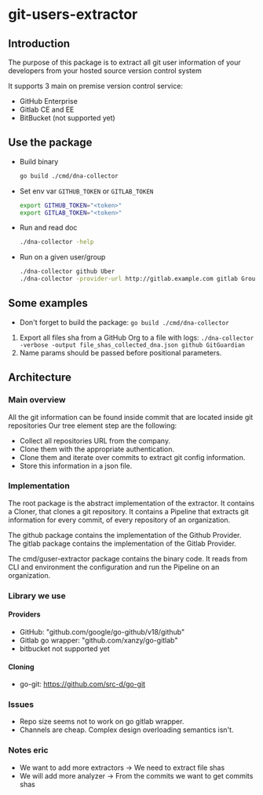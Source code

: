 # git-users-extractor

## Introduction

The purpose of this package is to extract all git user information of your developers from your hosted source version control system

It supports 3 main on premise version control service:

* GitHub Enterprise
* Gitlab CE and EE
* BitBucket (not supported yet)

## Use the package

* Build binary
    ```sh
    go build ./cmd/dna-collector
    ```
* Set env var `GITHUB_TOKEN` or `GITLAB_TOKEN`
    ```sh
    export GITHUB_TOKEN="<token>"
    export GITLAB_TOKEN="<token>"
    ```
* Run and read doc
    ```sh
    ./dna-collector -help
    ```
* Run on a given user/group
    ```sh
    ./dna-collector github Uber
    ./dna-collector -provider-url http://gitlab.example.com gitlab Groupe
    ```

## Some examples 

* Don't forget to build the package:  `go build ./cmd/dna-collector`

1. Export all files sha from a GitHub Org to a file with logs: `./dna-collector -verbose -output file_shas_collected_dna.json github GitGuardian`
2. Name params should be passed before positional parameters.
## Architecture

### Main overview
All the git information can be found inside commit that are located inside git repositories
Our tree element step are the following:
* Collect all repositories URL from the company.
* Clone them with the appropriate authentication.
* Clone them and iterate over commits to extract git config information.
* Store this information in a json file.

### Implementation
The root package is the abstract implementation of the extractor. It contains a Cloner, that clones a git repository.
It contains a Pipeline that extracts git information for every commit, of every repository of an organization.

The github package contains the implementation of the Github Provider.
The gitlab package contains the implementation of the Gitlab Provider.

The cmd/guser-extractor package contains the binary code. It reads from CLI and environment the configuration and run the Pipeline on an organization.

### Library we use

#### Providers
* GitHub: "github.com/google/go-github/v18/github"
* Gitlab go wrapper: "github.com/xanzy/go-gitlab"
* bitbucket not supported yet

#### Cloning
* go-git: https://github.com/src-d/go-git


### Issues
* Repo size seems not to work on go gitlab wrapper.
* Channels are cheap. Complex design overloading semantics isn't.


### Notes eric 

* We want to add more extractors -> We need to extract file shas
* We will add more analyzer -> From the commits we want to get commits shas
